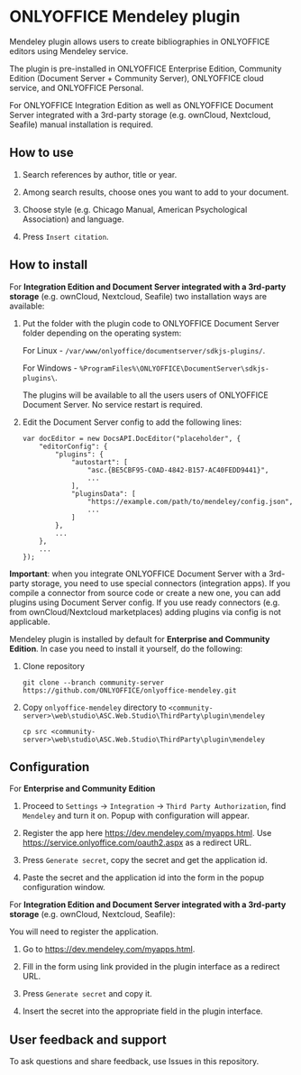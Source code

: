 # ONLYOFFICE Mendeley plugin

Mendeley plugin allows users to create bibliographies in ONLYOFFICE editors using Mendeley service.

The plugin is pre-installed in ONLYOFFICE Enterprise Edition, Community Edition (Document Server + Community Server), ONLYOFFICE cloud service, and ONLYOFFICE Personal. 

For ONLYOFFICE Integration Edition as well as ONLYOFFICE Document Server integrated with a 3rd-party storage (e.g. ownCloud, Nextcloud, Seafile) manual installation is required. 

## How to use

1. Search references by author, title or year.

2. Among search results, choose ones you want to add to your document.

3. Choose style (e.g. Chicago Manual, American Psychological Association) and language.

4. Press `Insert citation`.

## How to install

For **Integration Edition and Document Server integrated with a 3rd-party storage** (e.g. ownCloud, Nextcloud, Seafile) two installation ways are available:

1. Put the folder with the plugin code to ONLYOFFICE Document Server folder depending on the operating system:

    For Linux - `/var/www/onlyoffice/documentserver/sdkjs-plugins/`.

    For Windows - `%ProgramFiles%\ONLYOFFICE\DocumentServer\sdkjs-plugins\`.

    The plugins will be available to all the users users of ONLYOFFICE Document Server.
    No service restart is required.

2. Edit the Document Server config to add the following lines:

    ```
    var docEditor = new DocsAPI.DocEditor("placeholder", {
        "editorConfig": {
            "plugins": {
                "autostart": [
                    "asc.{BE5CBF95-C0AD-4842-B157-AC40FEDD9441}",
                    ...
                ],
                "pluginsData": [
                    "https://example.com/path/to/mendeley/config.json",
                    ...
                ]
            },
            ...
        },
        ...
    });
    ```
**Important**: when you integrate ONLYOFFICE Document Server with a 3rd-party storage, you need to use special connectors (integration apps). If you compile a connector from source code or create a new one, you can add plugins using Document Server config. If you use ready connectors (e.g. from ownCloud/Nextcloud marketplaces) adding plugins via config is not applicable. 

Mendeley plugin is installed by default for **Enterprise and Community Edition**.
In case you need to install it yourself, do the following:

1. Clone repository

    ```
    git clone --branch community-server https://github.com/ONLYOFFICE/onlyoffice-mendeley.git
    ```

2. Copy `onlyoffice-mendeley` directory to `<community-server>\web\studio\ASC.Web.Studio\ThirdParty\plugin\mendeley`

    ```
    cp src <community-server>\web\studio\ASC.Web.Studio\ThirdParty\plugin\mendeley
    ```

## Configuration

For **Enterprise and Community Edition**

1. Proceed to `Settings` -> `Integration` -> `Third Party Authorization`, find `Mendeley` and turn it on. Popup with configuration will appear.

2. Register the app here https://dev.mendeley.com/myapps.html. Use https://service.onlyoffice.com/oauth2.aspx as a redirect URL.

3. Press `Generate secret`, copy the secret and get the application id.

4. Paste the secret and the application id into the form in the popup configuration window.

For **Integration Edition and Document Server integrated with a 3rd-party storage** (e.g. ownCloud, Nextcloud, Seafile):

You will need to register the application.

1. Go to https://dev.mendeley.com/myapps.html.

2. Fill in the form using link provided in the plugin interface as a redirect URL.

3. Press `Generate secret` and copy it.

4. Insert the secret into the appropriate field in the plugin interface.

## User feedback and support

To ask questions and share feedback, use Issues in this repository.
